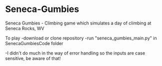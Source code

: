 # Seneca-Gumbies
Seneca Gumbies - Climbing game which simulates a day of climbing at Seneca Rocks, WV

To play
-download or clone repository
-run "seneca_gumbies_main.py" in SenecaGumbiesCode folder

-I didn't do much in the way of error handling so the inputs are case sensitive, be aware of that!
 
